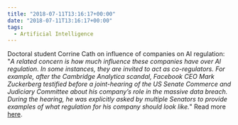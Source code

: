 ```yaml
---
title: "2018-07-11T13:16:17+00:00"
date: "2018-07-11T13:16:17+00:00"
tags:
  - Artificial Intelligence
---
```


Doctoral student Corrine Cath on influence of companies on AI regulation: "*A related concern is how much influence these companies have over AI regulation. In some instances, they are invited to act as co-regulators. For example, after the Cambridge Analytica scandal, Facebook CEO Mark Zuckerberg testified before a joint-hearing of the US Senate Commerce and Judiciary Committee about his company’s role in the massive data breach. During the hearing, he was explicitly asked by multiple Senators to provide examples of what regulation for his company should look like.*" Read more [here](https://tech.newstatesman.com/guest-opinion/regulating-artificial-intelligence-ai).
